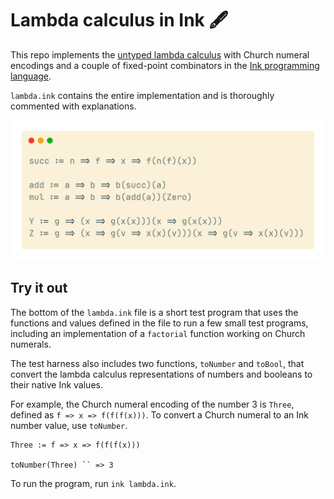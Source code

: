 # Lambda calculus in Ink 🖋

This repo implements the [untyped lambda calculus](https://en.wikipedia.org/wiki/Lambda_calculus) with Church numeral encodings and a couple of fixed-point combinators in the [Ink programming language](https://dotink.co/).

`lambda.ink` contains the entire implementation and is thoroughly commented with explanations.

![Screenshot](lambda.png)

## Try it out

The bottom of the `lambda.ink` file is a short test program that uses the functions and values defined in the file to run a few small test programs, including an implementation of a `factorial`  function working on Church numerals.

The test harness also includes two functions, `toNumber` and `toBool`, that convert the lambda calculus representations of numbers and booleans to their native Ink values.

For example, the Church numeral encoding of the number 3 is `Three`, defined as `f => x => f(f(f(x)))`. To convert a Church numeral to an Ink number value, use `toNumber`.

```
Three := f => x => f(f(f(x)))

toNumber(Three) `` => 3
```

To run the program, run `ink lambda.ink`.
